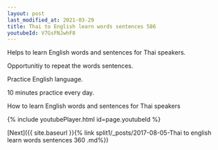 ```yaml
---
layout: post
last_modified_at: 2021-03-29
title: Thai to English learn words sentences 586 
youtubeId: V7GsFNJwhF8
---
```

 
 
Helps to learn English words and sentences for Thai speakers.

Opportunitiy to repeat the words sentences. 

Practice English language. 
 
10 minutes practice every day. 
 
How to learn English words and sentences for Thai speakers 
 
{% include youtubePlayer.html id=page.youtubeId %}
 
 
[Next]({{ site.baseurl }}{% link  split1/_posts/2017-08-05-Thai to english learn words sentences 360 .md%})
 
